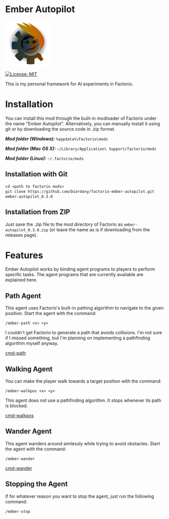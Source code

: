 # Ember Autopilot

![thumbnail](thumbnail.png)

[![License: MIT](https://img.shields.io/badge/License-MIT-yellow.svg)](https://opensource.org/licenses/MIT)

This is my personal framework for AI experiments in Factorio.

# Installation

You can install this mod through the built-in modloader of Factorio under the name "Ember Autopilot". Alternatively, you can manually install it using git or by downloading the source code in .zip format.

***Mod folder (Windows):*** `%appdata%\Factorio\mods`

***Mod folder (Mac OS X):*** `~/Library/Application\ Support/factorio/mods`

***Mod folder (Linux):*** `~/.factorio/mods`

## Installation with Git

```
cd <path to factorio mods>
git clone https://github.com/Diordany/factorio-ember-autopilot.git ember-autopilot_0.3.0
```

## Installation from ZIP

Just save the .zip file to the mod directory of Factorio as `ember-autopilot_0.3.0.zip` (or leave the name as is if downloading from the releases page).

# Features

Ember Autopilot works by binding agent programs to players to perform specific tasks. The agent programs that are currently available are explained here.

## Path Agent

This agent uses Factorio's built-in pathing algorithm to navigate to the given position. Start the agent with the command:

```
/ember-path <x> <y>
```

I couldn't get Factorio to generate a path that avoids collisions. I'm not sure if I missed something, but I'm planning on implementing a pathfinding algorithm myself anyway.

[cmd-path](https://github.com/Diordany/factorio-ember-autopilot/assets/54911023/bf298922-2cdb-4a44-a012-029242a7da81)

## Walking Agent

You can make the player walk towards a target position with the command:

```
/ember-walkpos <x> <y>
```

This agent does not use a pathfinding algorithm. It stops whenever its path is blocked.

[cmd-walkpos](https://github.com/Diordany/factorio-ember-autopilot/assets/54911023/dbbb233f-3038-4a63-bcfc-60cab858f53f)

## Wander Agent

This agent wanders around aimlessly while trying to avoid obstacles. Start the agent with the command:

```
/ember-wander
```

[cmd-wander](https://github.com/Diordany/factorio-ember-autopilot/assets/54911023/077d72ad-4ad5-42df-9d37-89cff2bfd264)

## Stopping the Agent

If for whatever reason you want to stop the agent, just run the following command:

```
/ember-stop
```